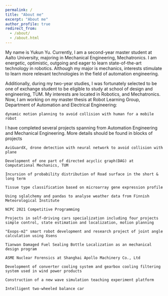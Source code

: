 ```yaml
---
permalink: /
title: "About me"
excerpt: "About me"
author_profile: true
redirect_from:
  - /about/
  - /about.html
---
```


My name is Yukun Yu. Currently, I am a second-year master student at Aalto University, majoring in Mechanical Engineering, Mechatronics. I am energetic, optimistic, outgoing and eager to learn state-of-the-art technology in robotics. Although my major is mechanics, interests stimulate to learn more relevant technologies in the field of automation engineering.

Additionally, during my two-year studies, I was fortunately selected to be one of exchange student to be eligible to study at school of design and engineering, TUM. My interests are located in Robotics, and Mechatronics. Now, I am working on my master thesis at Robot Learning Group, Department of Automation and Electrical Engineering:

`dynamic motion planning to avoid collision with human for a mobile robot`

I have completed several projects spanning from Automation Engineering and Mechanical Engineering. More details should be found in blocks of projects

`AviGuardX, drone detection with neural network to avoid collision with plane`

`Development of one part of directed acyclic graph(DAG) at Computational Mechanics, TUM`

`Incursion of probability distribution of Road surface in the short & long term`

`Tissue type classification based on microarray gene expression profile`

`Using sqlalchemy and pandas to analyse weather data from Finnish Meteorological Institute`

`NCPC 2021 Competitive Programming`

`Projects in self-driving cars specialization including four projects simple control, state estimation and localization, motion planning`

`"Exops-m2" smart robot development and research project of joint angle calculation using Xsens`

`Tianwan Damaged Fuel Sealing Bottle Localization as an mechanical design program`

`ASME Nuclear Forensics at Shanghai Apollo Machinery Co., Ltd`

`Development of converter cooling system and gearbox cooling filtering system used in wind power products`

`Construction of a new wave simulation teaching experiment platform`

`Intelligent two-wheeled balance car`







